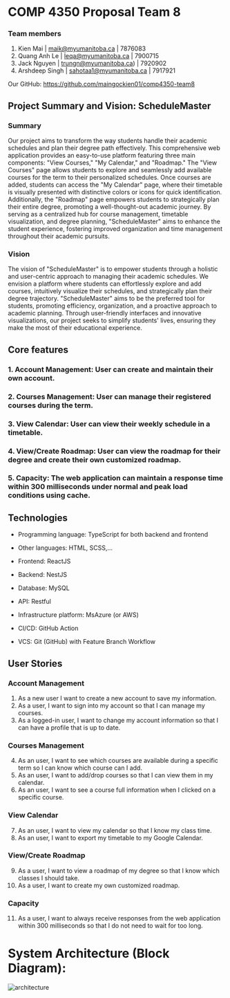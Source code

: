 # COMP 4350 Proposal Team 8

### Team members

1. Kien Mai | [maik@myumanitoba.ca](mailto:maik@myumanitoba.ca) | 7876083
2. Quang Anh Le | [leqa@myumanitoba.ca](mailto:leqa@myumanitoba.ca) | 7900715
3. Jack Nguyen | [trungn@myumanitoba.ca](mailto:trungn@myumanitoba.ca)) | 7920902
4. Arshdeep Singh | [sahotaa1@myumanitoba.ca](mailto:sahotaa1@myumanitoba.ca) | 7917921

Our GitHub: https://github.com/maingockien01/comp4350-team8

## Project Summary and Vision: **ScheduleMaster**

### **Summary**

Our project aims to transform the way students handle their academic schedules and plan their degree path effectively. This comprehensive web application provides an easy-to-use platform featuring three main components: "View Courses," "My Calendar," and "Roadmap." The "View Courses" page allows students to explore and seamlessly add available courses for the term to their personalized schedules. Once courses are added, students can access the "My Calendar" page, where their timetable is visually presented with distinctive colors or icons for quick identification. Additionally, the "Roadmap" page empowers students to strategically plan their entire degree, promoting a well-thought-out academic journey. By serving as a centralized hub for course management, timetable visualization, and degree planning, "ScheduleMaster" aims to enhance the student experience, fostering improved organization and time management throughout their academic pursuits.

### Vision

The vision of "ScheduleMaster" is to empower students through a holistic and user-centric approach to managing their academic schedules. We envision a platform where students can effortlessly explore and add courses, intuitively visualize their schedules, and strategically plan their degree trajectory. "ScheduleMaster" aims to be the preferred tool for students, promoting efficiency, organization, and a proactive approach to academic planning. Through user-friendly interfaces and innovative visualizations, our project seeks to simplify students' lives, ensuring they make the most of their educational experience.

## Core features

### 1. **Account Management: U**ser can create and maintain their own account.

### 2. Courses **Management: U**ser can manage their registered courses during the term.

### 3. View **Calendar: U**ser can view their weekly schedule in a timetable.

### 4. View/Create **Roadmap: U**ser can view the roadmap for their degree and create their own customized roadmap.

### 5. Capacity: The web application can maintain a response time within 300 milliseconds under normal and peak load conditions using cache.

## Technologies

- Programming language: TypeScript for both backend and frontend
- Other languages: HTML, SCSS,...
- Frontend: ReactJS
- Backend: NestJS

- Database: MySQL
- API: Restful
- Infrastructure platform: MsAzure (or AWS)
- CI/CD: GitHub Action
- VCS: Git (GitHub) with Feature Branch Workflow

## User Stories

### **Account Management**

1. As a new user I want to create a new account to save my information.
2. As a user, I want to sign into my account so that I can manage my courses.
3. As a logged-in user, I want to change my account information so that I can have a profile that is up to date.

### Courses **Management**

4. As an user, I want to see which courses are available during a specific term so I can know which course can I add.
5. As an user, I want to add/drop courses so that I can view them in my calendar.
6. As an user, I want to see a course full information when I clicked on a specific course.

### View **Calendar**

7. As an user, I want to view my calendar so that I know my class time.
8. As an user, I want to export my timetable to my Google Calendar.

### View/Create **Roadmap**

9. As a user, I want to view a roadmap of my degree so that I know which classes I should take.
10. As a user, I want to create my own customized roadmap.

### Capacity

11. As a user, I want to always receive responses from the web application within 300 milliseconds so that I do not need to wait for too long.

# System Architecture (Block Diagram):

![architecture](https://github.com/maingockien01/comp4350-team8/assets/84072576/96f5608d-b4eb-4db6-88be-be71393cfcde)
